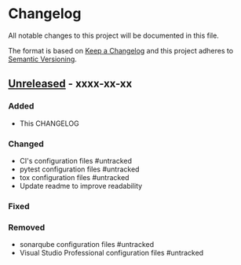 # Changelog
All notable changes to this project will be documented in this file.

The format is based on [Keep a Changelog](http://keepachangelog.com/en/1.0.0/)
and this project adheres to [Semantic Versioning](http://semver.org/spec/v2.0.0.html).


## [Unreleased] - xxxx-xx-xx

### Added
- This CHANGELOG

### Changed
- CI's configuration files #untracked
- pytest configuration files #untracked
- tox configuration files #untracked
- Update readme to improve readability

### Fixed

### Removed
- sonarqube configuration files #untracked
- Visual Studio Professional configuration files #untracked


[Unreleased]: https://github.com/netzulo/qacode/compare/v0.1.8...HEAD
[0.1.8]: https://github.com/netzulo/qacode/compare/v0.1.7...v0.1.8
[0.1.7]: https://github.com/netzulo/qacode/compare/v0.1.6...v0.1.7
[0.1.6]: https://github.com/netzulo/qacode/compare/v0.1.5...v0.1.6